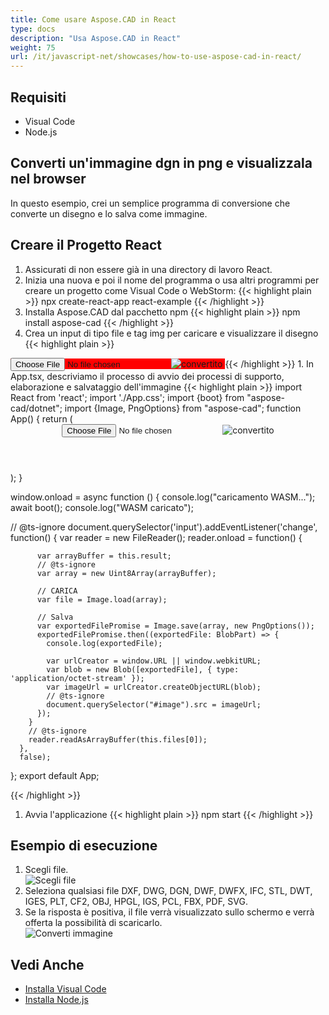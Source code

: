 ```yaml
---
title: Come usare Aspose.CAD in React
type: docs
description: "Usa Aspose.CAD in React"
weight: 75
url: /it/javascript-net/showcases/how-to-use-aspose-cad-in-react/
---
```


## Requisiti
- Visual Code
- Node.js

## Converti un'immagine dgn in png e visualizzala nel browser

In questo esempio, crei un semplice programma di conversione che converte un disegno e lo salva come immagine.

## Creare il Progetto React

1. Assicurati di non essere già in una directory di lavoro React.
1. Inizia una nuova e poi il nome del programma o usa altri programmi per creare un progetto come Visual Code o WebStorm:
{{< highlight plain >}}
npx create-react-app react-example
{{< /highlight >}}
1. Installa Aspose.CAD dal pacchetto npm
{{< highlight plain >}}
npm install aspose-cad
{{< /highlight >}}
1. Crea un input di tipo file e tag img per caricare e visualizzare il disegno
{{< highlight plain >}}
<span style="background-color: red">
  <input id="file" type="file"/>
  <img alt="convertito" id="image" />
</span>
{{< /highlight >}}
1. In App.tsx, descriviamo il processo di avvio dei processi di supporto, elaborazione e salvataggio dell'immagine
{{< highlight plain >}}
import React from 'react';
import './App.css';
import {boot} from "aspose-cad/dotnet";
import {Image, PngOptions} from "aspose-cad";
function App() {
  return (
    <div className="App">
      <header className="App-header">
          <input id="file" type="file"/>
          <img alt="convertito" id="image" />
      </header>
    </div>
  );
}

window.onload = async function () {
  console.log("caricamento WASM...");
  await boot();
  console.log("WASM caricato");

  // @ts-ignore
    document.querySelector('input').addEventListener('change', function() {
        var reader = new FileReader();
        reader.onload = function() {

          var arrayBuffer = this.result;
          // @ts-ignore
          var array = new Uint8Array(arrayBuffer);

          // CARICA
          var file = Image.load(array);

          // Salva
          var exportedFilePromise = Image.save(array, new PngOptions());
          exportedFilePromise.then((exportedFile: BlobPart) => {
            console.log(exportedFile);

            var urlCreator = window.URL || window.webkitURL;
            var blob = new Blob([exportedFile], { type: 'application/octet-stream' });
            var imageUrl = urlCreator.createObjectURL(blob);
            // @ts-ignore
            document.querySelector("#image").src = imageUrl;
          });
        }
        // @ts-ignore
        reader.readAsArrayBuffer(this.files[0]);
      },
      false);
};
export default App;

{{< /highlight >}}
1. Avvia l'applicazione
{{< highlight plain >}}
npm start
{{< /highlight >}}

## Esempio di esecuzione

1. Scegli file.<br>
![Scegli file](/_assets/javascript-net/react/choose-file.png)<br>
1. Seleziona qualsiasi file DXF, DWG, DGN, DWF, DWFX, IFC, STL, DWT, IGES, PLT, CF2, OBJ, HPGL, IGS, PCL, FBX, PDF, SVG.
1. Se la risposta è positiva, il file verrà visualizzato sullo schermo e verrà offerta la possibilità di scaricarlo.<br>
![Converti immagine](/_assets/javascript-net/react/convert-image.png)<br>

## Vedi Anche

- [Installa Visual Code](https://code.visualstudio.com/)
- [Installa Node.js](https://nodejs.org/en/)
